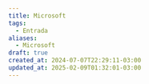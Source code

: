```yaml
---
title: Microsoft
tags:
  - Entrada
aliases:
  - Microsoft
draft: true
created_at: 2024-07-07T22:29:11-03:00
updated_at: 2025-02-09T01:32:01-03:00
---
```



